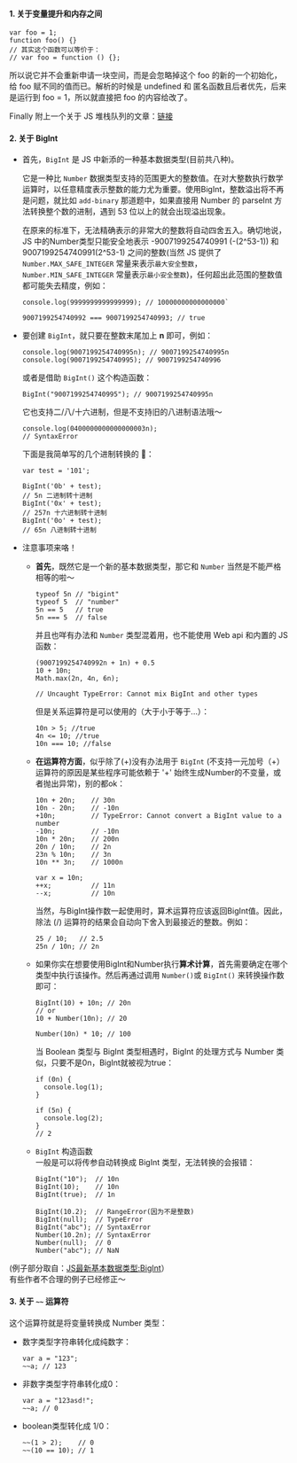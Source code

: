 #### 1. 关于变量提升和内存之间

  ```
  var foo = 1;
  function foo() {}
  // 其实这个函数可以等价于：
  // var foo = function () {};
  ```
所以说它并不会重新申请一块空间，而是会忽略掉这个 foo 的新的一个初始化，给 foo 赋不同的值而已。解析的时候是 undefined 和 匿名函数且后者优先，后来是运行到 foo = 1，所以就直接把 foo 的内容给改了。

Finally  附上一个关于 JS 堆栈队列的文章：[链接](https://juejin.im/post/5b1deac06fb9a01e643e2a95)

#### 2. 关于 BigInt
- 首先，`BigInt` 是 JS 中新添的一种基本数据类型(目前共八种)。  

  它是一种比 `Number` 数据类型支持的范围更大的整数值。在对大整数执行数学运算时，以任意精度表示整数的能力尤为重要。使用BigInt，整数溢出将不再是问题，就比如 `add-binary` 那道题中，如果直接用 Number 的 parseInt 方法转换整个数的进制，遇到 53 位以上的就会出现溢出现象。  

  在原来的标准下，无法精确表示的非常大的整数将自动四舍五入。确切地说，JS 中的Number类型只能安全地表示 -9007199254740991 (-(2^53-1)) 和 9007199254740991(2^53-1) 之间的整数(当然 JS 提供了 `Number.MAX_SAFE_INTEGER` 常量来表示`最大安全整数`，`Number.MIN_SAFE_INTEGER` 常量表示`最小安全整数`)，任何超出此范围的整数值都可能失去精度，例如：
  ```
  console.log(9999999999999999); // 10000000000000000`

  9007199254740992 === 9007199254740993; // true
  ```

- 要创建 `BigInt`，就只要在整数末尾加上 **n** 即可，例如：
  ```
  console.log(9007199254740995n); // 9007199254740995n
  console.log(9007199254740995); // 9007199254740996
  ```
  或者是借助 `BigInt()` 这个构造函数：  
  ```
  BigInt("9007199254740995"); // 9007199254740995n
  ```
  它也支持二/八/十六进制，但是不支持旧的八进制语法哦～
  ```
  console.log(0400000000000000003n);
  // SyntaxError
  ```
  下面是我简单写的几个进制转换的 🌰：
  ```
  var test = '101';

  BigInt('0b' + test);
  // 5n 二进制转十进制
  BigInt('0x' + test);
  // 257n 十六进制转十进制
  BigInt('0o' + test);
  // 65n 八进制转十进制
  ```

- 注意事项来咯！  
  - **首先**，既然它是一个新的基本数据类型，那它和 `Number` 当然是不能严格相等的啦～
    ```
    typeof 5n // "bigint"
    typeof 5  // "number"
    5n == 5   // true
    5n === 5  // false 
    ```
    并且也咩有办法和 `Number` 类型混着用，也不能使用 Web api 和内置的 JS 函数：
    ```
    (9007199254740992n + 1n) + 0.5
    10 + 10n;
    Math.max(2n, 4n, 6n);  

    // Uncaught TypeError: Cannot mix BigInt and other types
    ```
    但是关系运算符是可以使用的（大于小于等于...）：
    ```
    10n > 5; //true
    4n <= 10; //true
    10n === 10; //false
    ```

  - **在运算符方面**，似乎除了(+)没有办法用于 `BigInt` (不支持一元加号（+）运算符的原因是某些程序可能依赖于 '+' 始终生成Number的不变量，或者抛出异常)，别的都ok：
    ```
    10n + 20n;    // 30n
    10n - 20n;    // -10n
    +10n;         // TypeError: Cannot convert a BigInt value to a number
    -10n;         // -10n
    10n * 20n;    // 200n
    20n / 10n;    // 2n
    23n % 10n;    // 3n
    10n ** 3n;    // 1000n

    var x = 10n;
    ++x;          // 11n
    --x;          // 10n
    ```

    当然，与BigInt操作数一起使用时，算术运算符应该返回BigInt值。因此，除法 (/) 运算符的结果会自动向下舍入到最接近的整数。例如：
    ```
    25 / 10;   // 2.5
    25n / 10n; // 2n
    ```

  - 如果你实在想要使用BigInt和Number执行**算术计算**，首先需要确定在哪个类型中执行该操作。然后再通过调用 `Number()`或 `BigInt()` 来转换操作数即可：
    ```
    BigInt(10) + 10n; // 20n
    // or
    10 + Number(10n); // 20

    Number(10n) * 10; // 100
    ```
    当 Boolean 类型与 BigInt 类型相遇时，BigInt 的处理方式与 Number 类似，只要不是0n，BigInt就被视为true：
    ```
    if (0n) {
      console.log(1);
    }

    if (5n) {
      console.log(2);
    }
    // 2
    ```
  - `BigInt` 构造函数  
  一般是可以将传参自动转换成 BigInt 类型，无法转换的会报错：
    ```
    BigInt("10");  // 10n
    BigInt(10);    // 10n
    BigInt(true);  // 1n

    BigInt(10.2);  // RangeError(因为不是整数)
    BigInt(null);  // TypeError
    BigInt("abc"); // SyntaxError
    Number(10.2n); // SyntaxError
    Number(null);  // 0
    Number("abc"); // NaN 
    ```

(例子部分取自：[JS最新基本数据类型:BigInt](https://segmentfault.com/a/1190000019912017?utm_source=tag-newest)）  
    有些作者不合理的例子已经修正～


#### 3. 关于 `~~` 运算符
这个运算符就是将变量转换成 Number 类型：

- 数字类型字符串转化成纯数字： 
  ```
  var a = "123";
  ~~a; // 123
  ```
- 非数字类型字符串转化成0：
  ```
  var a = "123asd!";
  ~~a; // 0
  ```
- boolean类型转化成 1/0：
  ```
  ~~(1 > 2);    // 0
  ~~(10 == 10); // 1
  ```